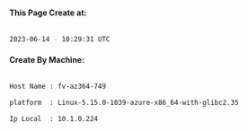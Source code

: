 
   
#### This Page Create at:

```bash

2023-06-14 - 10:29:31 UTC

```

#### Create By Machine:

```bash

Host Name : fv-az364-749

platform  : Linux-5.15.0-1039-azure-x86_64-with-glibc2.35

Ip Local  : 10.1.0.224

```

